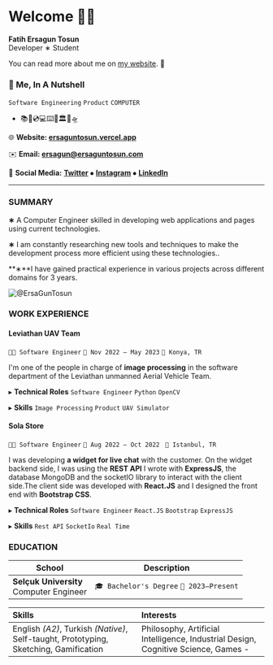 

# Welcome 👋🏻

  

**Fatih Ersagun Tosun**  <br>Developer ∗ Student

  

You can read more about me on [my website](https://ersaguntosun.vercel.app/). 🤩

  

### 🌰 Me, In A Nutshell

`Software Engineering`  `Product`  `COMPUTER`

- 📚💸💿💻⌨️🎨🏛🗽🛸

 
🌐 **Website: [ersaguntosun.vercel.app](https://ersaguntosun.vercel.app/)**  <br>
    
✉️ **Email: [ersagun@ersaguntosun.com ](mailto:ersagun@ersaguntosun.com)**  <br>

👥 **Social Media:**  **[Twitter](https://twitter.com/ErsaGunTosun)** ⦁ [**Instagram**](https://www.instagram.com/ersaguntosun/) ⦁ [**LinkedIn**](https://www.linkedin.com/in/fatihetosun/)  <br>

  

<hr/>

  

### SUMMARY

  

**∗**  A Computer Engineer skilled in developing web applications and pages using current technologies.<br>

**∗** I am constantly researching new tools and techniques to make the development process more efficient using these technologies..<br>

**∗**I have gained practical experience in various projects across different domains for 3 years. <br>

<img  src="https://ghchart.rshah.org/50bb50/ErsaGunTosun"  alt="@ErsaGunTosun">

  

### WORK EXPERIENCE

  

#### **Leviathan UAV Team**

  

`👨‍💻 Software Engineer`  `📅 Nov 2022 – May 2023`  `📍 Konya, TR`

  
I'm one of the people in charge of **image processing** in the software department of the Leviathan unmanned Aerial Vehicle Team.

▸ **Technical Roles**  `Software Engineer`  `Python`  `OpenCV`   <br>

▸ **Skills**  `Image Processing`  `Product`  `UAV Simulator`  <br>

#### **Sola Store**

 

`👨‍💻 Software Engineer`  `📅 Aug 2022 – Oct 2022 `  `📍 Istanbul, TR`

  
I was developing **a widget for live chat** with the customer. On the widget backend side, I was using the **REST API** I wrote with **ExpressJS**, the database MongoDB and the socketIO library to interact with the client side.The client side was developed with **React.JS** and I designed the front end with **Bootstrap CSS**.

▸ **Technical Roles**  `Software Engineer`  `React.JS`  `Bootstrap`
`ExpressJS`   <br>

▸ **Skills**   `Rest API`  `SocketIo`  `Real Time`  <br>
  

### **EDUCATION**


| School                                       | Description                                    |
| ---------------------------------------------| ---------------------------------------------- |
| **Selçuk University**<br />Computer Engineer | `🎓 Bachelor's Degree` `📅 2023–Present`      |


| Skills                                                       | Interests                                                    |
| :----------------------------------------------------------- | :----------------------------------------------------------- |
| English *(A2)*, Turkish *(Native)*, Self-taught, Prototyping, Sketching, Gamification | Philosophy, Artificial Intelligence, Industrial Design, Cognitive Science, Games - |
